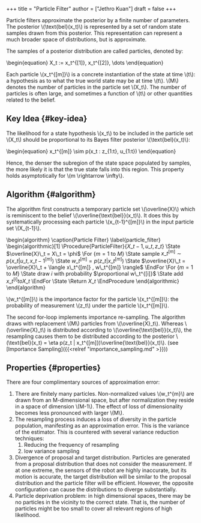 +++
title = "Particle Filter"
author = ["Jethro Kuan"]
draft = false
+++

Particle filters approximate the posterior by a finite number of
parameters. The posterior \\(\text{bel}(x_t)\\) is represented by a set of
random state samples drawn from this posterior. This representation
can represent a much broader space of distributions, but is
approximate.

The samples of a posterior distribution are called particles, denoted
by:

\begin{equation}
X_t := x_t^{[1]}, x_t^{[2]}, \dots
\end{equation}

Each particle \\(x_t^{[m]}\\) is a concrete instantiation of the state at
time \\(t\\): a hypothesis as to what the true world state may be at time
\\(t\\). \\(M\\) denotes the number of particles in the particle set \\(X_t\\).
The number of particles is often large, and sometimes a function of
\\(t\\) or other quantities related to the belief.

## Key Idea {#key-idea}

The likelihood for a state hypothesis \\(x_t\\) to be included in the
particle set \\(X_t\\) should be proportional to its Bayes filter
posterior \\(\text{bel}(x_t)\\):

\begin{equation}
x_t^{[m]} \sim p(x_t : z\_{1:t}, u\_{1:t})
\end{equation}

Hence, the denser the subregion of the state space populated by
samples, the more likely it is that the true state falls into this
region. This property holds asymptotically for \\(m \rightarrow \infty\\).

## Algorithm {#algorithm}

The algorithm first constructs a temporary particle set \\(\overline{X}\\)
which is reminiscent to the belief \\(\overline{\text{bel}}(x_t)\\). It
does this by systematically processing each particle \\(x\_{t-1}^{[m]}\\)
in the input particle set \\(X\_{t-1}\\).

\begin{algorithm}
\caption{Particle Filter}
\label{particle_filter}
\begin{algorithmic}[1]
\Procedure{ParticleFilter}{$X\_{t-1}, u\_t, z\_t$}
\State $\overline{X}\_t = X\_t = \phi$
\For {$m = 1 \text{ to } M$}
\State sample $x\_t^{[m]} \sim p(x\_t | u\_t, x\_{t-1}^{[m]})$
\State $w\_t^{[m]} = p(z\_t | x\_t^{[m]})$
\State $\overline{X}\_t = \overline{X}\_t + \langle x\_t^{[m]} , w\_t^{[m]} \rangle$
\EndFor
\For {$m = 1 \text{ to } M$}
\State draw $i$ with probability $\proportional w\_t^{[i]}$
\State add $x\_t^{[i]} to X\_t$
\EndFor
\State \Return $X\_t$
\EndProcedure
\end{algorithmic}
\end{algorithm}

\\(w_t^{[m]}\\) is the importance factor for the particle \\(x_t^{[m]}\\): the
probability of measurement \\(z_t\\) under the particle \\(x_t^{[m]}\\).

The second for-loop implements importance re-sampling. The algorithm
draws with replacement \\(M\\) particles from \\(\overline{X}\_t\\). Whereas
\\(\overline{X}\_t\\) is distributed according to
\\(\overline{\text{bel}}(x_t)\\), the resampling causes them to be
distributed according to the posterior \\(\text{bel}(x_t) = \eta p(z_t |
x_t^{[m]})\overline{\text{bel}}(x_t)\\). (see [Importance Sampling]({{<relref "importance_sampling.md" >}}))

## Properties {#properties}

There are four complimentary sources of approximation error:

1.  There are finitely many particles. Non-normalized values \\(w_t^{m}\\)
    are drawn from an M-dimensional space, but after normalization they
    reside in a space of dimension \\(M-1\\). The effect of loss of
    dimensionality becomes less pronounced with larger \\(M\\).
2.  The resampling process induces a loss of diversity in the particle
    population, manifesting as an approximation error. This is the
    variance of the estimator. This is countered with several variance
    reduction techniques:
    1.  Reducing the frequency of resampling
    2.  low variance sampling
3.  Divergence of proposal and target distribution. Particles are
    generated from a proposal distribution that does not consider the
    measurement. If at one extreme, the sensors of the robot are highly
    inaccurate, but its motion is accurate, the target distribution
    will be similar to the proposal distribution and the particle
    filter will be efficient. However, the opposite configuration can
    cause the distributions to diverge substantially.
4.  Particle deprivation problem: in high dimensional spaces, there may
    be no particles in the vicinity to the correct state. That is,
    the number of particles might be too small to cover all relevant
    regions of high likelihood.
